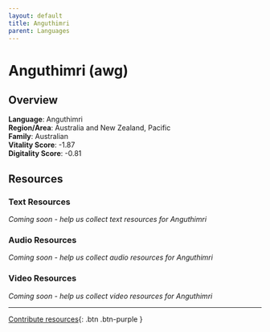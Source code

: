 ```yaml
---
layout: default
title: Anguthimri
parent: Languages
---
```


# Anguthimri (awg)

## Overview

**Language**: Anguthimri  
**Region/Area**: Australia and New Zealand, Pacific  
**Family**: Australian  
**Vitality Score**: -1.87  
**Digitality Score**: -0.81  

## Resources

### Text Resources
*Coming soon - help us collect text resources for Anguthimri*

### Audio Resources
*Coming soon - help us collect audio resources for Anguthimri*

### Video Resources
*Coming soon - help us collect video resources for Anguthimri*

---

[Contribute resources](https://fairtrain.github.io/){: .btn .btn-purple }
